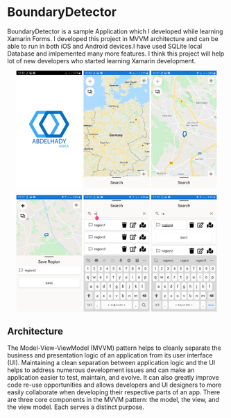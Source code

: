 # BoundaryDetector

BoundaryDetector is a sample Application which I developed while learning Xamarin Forms. I developed this project in MVVM architecture and can be able to run in both iOS and Android devices.I have used SQLite local Database and imlpemented many more features. I think this project will help lot of new developers who started learning Xamarin development.


<p align="center">
<img src="https://github.com/abdelhady-anka/BoundaryD/blob/master/Screenshots/1.jpg" width="30%" height="35%"/>
<img src="https://github.com/abdelhady-anka/BoundaryD/blob/master/Screenshots/2.jpg" width="30%" height="35%"/>
<img src="https://github.com/abdelhady-anka/BoundaryD/blob/master/Screenshots/3.jpg" width="30%" height="35%"/>
</p>

<p align="center">
<img src="https://github.com/abdelhady-anka/BoundaryD/blob/master/Screenshots/4.jpg" width="30%" height="35%"/>
<img src="https://github.com/abdelhady-anka/BoundaryD/blob/master/Screenshots/5.jpg" width="30%" height="35%"/>
<img src="https://github.com/abdelhady-anka/BoundaryD/blob/master/Screenshots/6.jpg" width="30%" height="35%"/>
</p>

## Architecture
The Model-View-ViewModel (MVVM) pattern helps to cleanly separate the business and presentation logic of an application from its user interface (UI). Maintaining a clean separation between application logic and the UI helps to address numerous development issues and can make an application easier to test, maintain, and evolve. It can also greatly improve code re-use opportunities and allows developers and UI designers to more easily collaborate when developing their respective parts of an app.
There are three core components in the MVVM pattern: the model, the view, and the view model. Each serves a distinct purpose.
